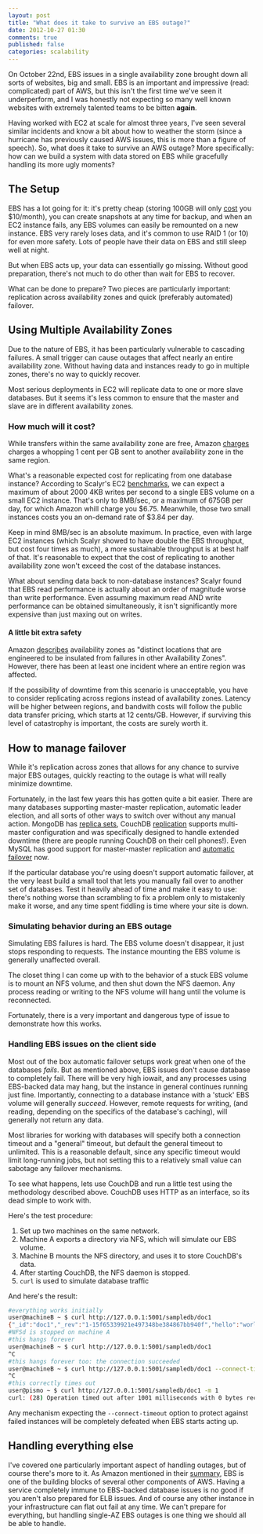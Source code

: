 ```yaml
---
layout: post
title: "What does it take to survive an EBS outage?"
date: 2012-10-27 01:30
comments: true
published: false
categories: scalability
---
```

On October 22nd, EBS issues in a single availability zone brought down all sorts of websites, big and small.
EBS is an important and impressive (read: complicated) part of AWS, but this isn't the first time we've seen it underperform, and I was honestly not expecting so many well known websites with extremely talented teams to be bitten __again__.

Having worked with EC2 at scale for almost three years, I've seen several similar incidents and know a bit about how to weather the storm (since a hurricane has previously caused AWS issues, this is more than a figure of speech).
So, what does it take to survive an AWS outage? More specifically: how can we build a system with data stored on EBS while gracefully handling its more ugly moments?

## The Setup

EBS has a lot going for it: it's pretty cheap (storing 100GB will only [cost](http://aws.amazon.com/ebs/) you $10/month), you can create snapshots at any time for backup, and when an EC2 instance fails, any EBS volumes can easily be remounted on a new instance.
EBS very rarely loses data, and it's common to use RAID 1 (or 10) for even more safety.
Lots of people have their data on EBS and still sleep well at night.

But when EBS acts up, your data can essentially go missing.
Without good preparation, there's not much to do other than wait for EBS to recover.

What can be done to prepare?
Two pieces are particularly important: replication across availability zones and quick (preferably automated) failover.

## Using Multiple Availability Zones

Due to the nature of EBS, it has been particularly vulnerable to cascading failures.
A small trigger can cause outages that affect nearly an entire availability zone.
Without having data and instances ready to go in multiple zones, there's no way to quickly recover.

Most serious deployments in EC2 will replicate data to one or more slave databases. But it seems it's less common to ensure that the master and slave are in different availability zones.

### How much will it cost?

While transfers within the same availability zone are free, Amazon [charges](http://aws.amazon.com/ec2/pricing/) charges a whopping 1 cent per GB sent to another availability zone in the same region.

What's a reasonable expected cost for replicating from one database instance?
According to Scalyr's EC2 [benchmarks](http://blog.scalyr.com/2012/10/16/a-systematic-look-at-ec2-io/), we can expect a maximum of about 2000 4KB writes per second to a single EBS volume on a small EC2 instance.
That's only to 8MB/sec, or a maximum of 675GB per day, for which Amazon whill charge you $6.75.
Meanwhile, those two small instances costs you an on-demand rate of $3.84 per day.

Keep in mind 8MB/sec is an absolute maximum. In practice, even with large EC2 instances (which Scalyr showed to have double the EBS throughput, but cost four times as much), a more sustainable throughput is at best half of that.
It's reasonable to expect that the cost of replicating to another availability zone won't exceed the cost of the database instances.

What about sending data back to non-database instances?
Scalyr found that EBS read performance is actually about an order of magnitude worse than write performance.
Even assuming maximum read AND write performance can be obtained simultaneously, it isn't significantly more expensive than just maxing out on writes.

#### A little bit extra safety

Amazon [describes](http://aws.amazon.com/ec2/#features) availability zones as "distinct locations that are engineered to be insulated from failures in other Availability Zones".
However, there has been at least one incident where an entire region was affected.

If the possibility of downtime from this scenario is unacceptable, you have to consider replicating across regions instead of availability zones.
Latency will be higher between regions, and bandwith costs will follow the public data transfer pricing, which starts at 12 cents/GB.
However, if surviving this level of catastrophy is important, the costs are surely worth it.

## How to manage failover

While it's replication across zones that allows for any chance to survive major EBS outages, quickly reacting to the outage is what will really minimize downtime.

Fortunately, in the last few years this has gotten quite a bit easier.
There are many databases supporting master-master replication, automatic leader election, and all sorts of other ways to switch over without any manual action.
MongoDB has [replica sets](http://www.mongodb.org/display/DOCS/Replica+Sets), CouchDB [replication](http://wiki.apache.org/couchdb/How_to_replicate_a_database) supports multi-master configuration and was specifically designed to handle extended downtime (there are people running CouchDB on their cell phones!).
Even MySQL has good support for master-master replication and [automatic failover](http://code.google.com/p/mysql-master-ha/) now.

If the particular database you're using doesn't support automatic failover, at the very least build a small tool that lets you manually fail over to another set of databases.
Test it heavily ahead of time and make it easy to use: there's nothing worse than scrambling to fix a problem only to mistakenly make it worse, and any time spent fiddling is time where your site is down.

### Simulating behavior during an EBS outage

Simulating EBS failures is hard.
The EBS volume doesn't disappear, it just stops responding to requests.
The instance mounting the EBS volume is generally unaffected overall.

The closet thing I can come up with to the behavior of a stuck EBS volume is to mount an NFS volume,  and then shut down the NFS daemon.
Any process reading or writing to the NFS volume will hang until the volume is reconnected.

Fortunately, there is a very important and dangerous type of issue to demonstrate how this works.

### Handling EBS issues on the client side

Most out of the box automatic failover setups work great when one of the databases _fails_.
But as mentioned above, EBS issues don't cause database to completely fail.
There will be very high iowait, and any processes using EBS-backed data may hang, but the instance in general continues running just fine.
Importantly, connecting to a database instance with a 'stuck' EBS volume will generally _succeed_.
However, remote requests for writing, (and reading, depending on the specifics of the database's caching), will generally not return any data.

Most libraries for working with databases will specify both a connection timeout and a "general" timeout, but default the general timeout to unlimited.
This is a reasonable default, since any specific timeout would limit long-running jobs, but not setting this to a relatively small value can sabotage any failover mechanisms.

To see what happens, lets use CouchDB and run a little test using the methodology described above.
CouchDB uses HTTP as an interface, so its dead simple to work with.

Here's the test procedure:

1. Set up two machines on the same network.
2. Machine A exports a directory via NFS, which will simulate our EBS volume.
3. Machine B mounts the NFS directory, and uses it to store CouchDB's data.
4. After starting CouchDB, the NFS daemon is stopped.
5. `curl` is used to simulate database traffic

And here's the result:

``` bash
#everything works initially
user@machineB ~ $ curl http://127.0.0.1:5001/sampledb/doc1
{"_id":"doc1","_rev":"1-15f65339921e497348be384867bb940f","hello":"world"}
#NFSd is stopped on machine A
#this hangs forever
user@machineB ~ $ curl http://127.0.0.1:5001/sampledb/doc1
^C
#this hangs forever too: the connection succeeded
user@machineB ~ $ curl http://127.0.0.1:5001/sampledb/doc1 --connect-timeout 5
^C
#this correctly times out
user@pismo ~ $ curl http://127.0.0.1:5001/sampledb/doc1 -m 1
curl: (28) Operation timed out after 1001 milliseconds with 0 bytes received
```

Any mechanism expecting the `--connect-timeout` option to protect against failed instances will be completely defeated when EBS starts acting up.

## Handling everything else

I've covered one particularly important aspect of handling outages, but of course there's more to it.
As Amazon mentioned in their [summary](https://aws.amazon.com/message/680342/), EBS is one of the building blocks of several other components of AWS.
Having a service completely immune to EBS-backed database issues is no good if you aren't also prepared for ELB issues.
And of course any other instance in your infrastructure can flat out fail at any time.
We can't prepare for everything, but handling single-AZ EBS outages is one thing we should all be able to handle.
